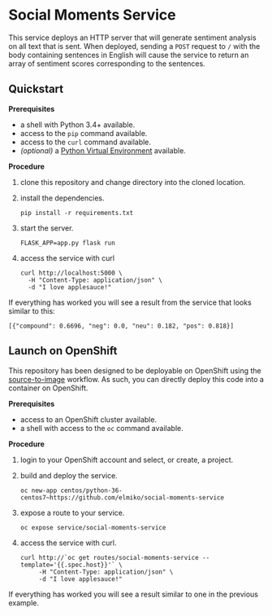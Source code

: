 # Social Moments Service

This service deploys an HTTP server that will generate sentiment analysis
on all text that is sent. When deployed, sending a `POST` request to `/` with
the body containing sentences in English will cause the service to return an
array of sentiment scores corresponding to the sentences.

## Quickstart

**Prerequisites**
* a shell with Python 3.4+ available.
* access to the `pip` command available.
* access to the `curl` command available.
* _(optional)_ a
  [Python Virtual Environment](https://virtualenv.pypa.io/en/stable/)
  available.

**Procedure**
1. clone this repository and change directory into the cloned location.
1. install the dependencies.

   ```
   pip install -r requirements.txt
   ```
1. start the server.

   ```
   FLASK_APP=app.py flask run
   ```
1. access the service with curl

   ```
   curl http://localhost:5000 \
     -H "Content-Type: application/json" \
     -d "I love applesauce!"
   ```

If everything has worked you will see a result from the service
that looks similar to this:

```
[{"compound": 0.6696, "neg": 0.0, "neu": 0.182, "pos": 0.818}]
```

## Launch on OpenShift

This repository has been designed to be deployable on OpenShift using the
[source-to-image](https://docs.okd.io/latest/creating_images/s2i.html#creating-images-s2i)
workflow. As such, you can directly deploy this code into a container on
OpenShift.

**Prerequisites**
* access to an OpenShift cluster available.
* a shell with access to the `oc` command available.

**Procedure**
1. login to your OpenShift account and select, or create, a project.
1. build and deploy the service.

   ```
   oc new-app centos/python-36-centos7~https://github.com/elmiko/social-moments-service
   ```
1. expose a route to your service.

   ```
   oc expose service/social-moments-service
   ```
1. access the service with curl.

   ```
   curl http://`oc get routes/social-moments-service --template='{{.spec.host}}'` \
        -H "Content-Type: application/json" \
        -d "I love applesauce!"
   ```

If everything has worked you will see a result similar to one in the previous
example.
